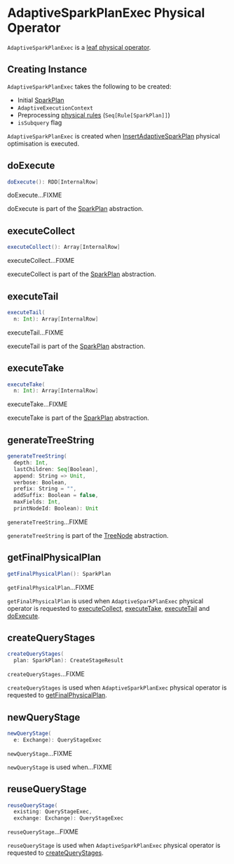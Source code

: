 # AdaptiveSparkPlanExec Physical Operator

`AdaptiveSparkPlanExec` is a [leaf physical operator](SparkPlan.md#LeafExecNode).

## Creating Instance

`AdaptiveSparkPlanExec` takes the following to be created:

* <span id="initialPlan"> Initial [SparkPlan](SparkPlan.md)
* <span id="context"> `AdaptiveExecutionContext`
* <span id="preprocessingRules"> Preprocessing [physical rules](../catalyst/Rule.md) (`Seq[Rule[SparkPlan]]`)
* <span id="isSubquery"> `isSubquery` flag

`AdaptiveSparkPlanExec` is created when [InsertAdaptiveSparkPlan](../InsertAdaptiveSparkPlan.md) physical optimisation is executed.

## <span id="doExecute"> doExecute

```scala
doExecute(): RDD[InternalRow]
```

doExecute...FIXME

doExecute is part of the [SparkPlan](SparkPlan.md#doExecute) abstraction.

## <span id="executeCollect"> executeCollect

```scala
executeCollect(): Array[InternalRow]
```

executeCollect...FIXME

executeCollect is part of the [SparkPlan](SparkPlan.md#executeCollect) abstraction.

## <span id="executeTail"> executeTail

```scala
executeTail(
  n: Int): Array[InternalRow]
```

executeTail...FIXME

executeTail is part of the [SparkPlan](SparkPlan.md#executeTail) abstraction.

## <span id="executeTake"> executeTake

```scala
executeTake(
  n: Int): Array[InternalRow]
```

executeTake...FIXME

executeTake is part of the [SparkPlan](SparkPlan.md#executeTake) abstraction.

## <span id="generateTreeString"> generateTreeString

```scala
generateTreeString(
  depth: Int,
  lastChildren: Seq[Boolean],
  append: String => Unit,
  verbose: Boolean,
  prefix: String = "",
  addSuffix: Boolean = false,
  maxFields: Int,
  printNodeId: Boolean): Unit
```

`generateTreeString`...FIXME

`generateTreeString` is part of the [TreeNode](../catalyst/TreeNode.md#generateTreeString) abstraction.

## <span id="getFinalPhysicalPlan"> getFinalPhysicalPlan

```scala
getFinalPhysicalPlan(): SparkPlan
```

`getFinalPhysicalPlan`...FIXME

`getFinalPhysicalPlan` is used when `AdaptiveSparkPlanExec` physical operator is requested to [executeCollect](#executeCollect), [executeTake](#executeTake), [executeTail](#executeTail) and [doExecute](#doExecute).

## <span id="createQueryStages"> createQueryStages

```scala
createQueryStages(
  plan: SparkPlan): CreateStageResult
```

`createQueryStages`...FIXME

`createQueryStages` is used when `AdaptiveSparkPlanExec` physical operator is requested to [getFinalPhysicalPlan](#getFinalPhysicalPlan).

## <span id="newQueryStage"> newQueryStage

```scala
newQueryStage(
  e: Exchange): QueryStageExec
```

`newQueryStage`...FIXME

`newQueryStage` is used when...FIXME

## <span id="reuseQueryStage"> reuseQueryStage

```scala
reuseQueryStage(
  existing: QueryStageExec,
  exchange: Exchange): QueryStageExec
```

`reuseQueryStage`...FIXME

`reuseQueryStage` is used when `AdaptiveSparkPlanExec` physical operator is requested to [createQueryStages](#createQueryStages).
